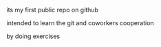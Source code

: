 
its my first public repo on github

intended to learn the git and coworkers cooperation 

by doing exercises

